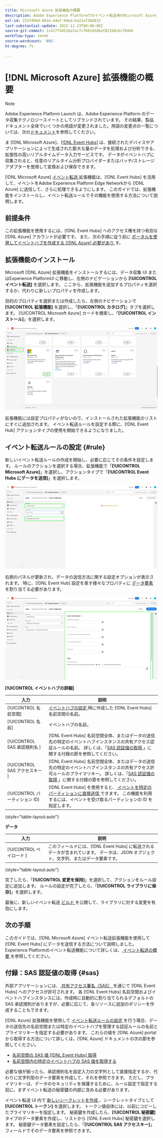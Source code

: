 ```yaml
---
title: Microsoft Azure 拡張機能の概要
description: Adobe Experience Platformでのイベント転送用のMicrosoft Azure 拡張機能について説明します。
exl-id: 2337d99d-861e-44e7-94ed-ba21ef28d815
last-substantial-update: 2022-11-23T00:00:00Z
source-git-commit: 1c417744518a7ac7cfb9c65d6af8219dcbc70d46
workflow-type: tm+mt
source-wordcount: '891'
ht-degree: 7%

---
```


# [!DNL Microsoft Azure] 拡張機能の概要

>[!NOTE]
>
>Adobe Experience Platform Launch は、Adobe Experience Platform のデータ収集テクノロジースイートとしてリブランドされています。 その結果、製品ドキュメント全体でいくつかの用語が変更されました。用語の変更点の一覧については、次の[ドキュメント](../../../term-updates.md)を参照してください。

ま [!DNL Microsoft Azure]、[[!DNL Event Hubs]](https://azure.microsoft.com/en-us/products/event-hubs/#overview) は、接続されたデバイスやアプリケーションによって生成された膨大な量のデータを処理および分析できる、拡張性の高いリアルタイムデータ入力サービスです。 データがイベントハブに収集されると、任意のリアルタイム分析プロバイダーまたはバッチ/ストレージアダプターを使用して変換および保存できます。

[!DNL Microsoft Azure] [ イベント転送 ](../../../ui/event-forwarding/overview.md) 拡張機能は、[!DNL Event Hubs] を活用して、イベントをAdobe Experience Platform Edge Networkから [!DNL Azure] に送信して、さらに処理できるようにします。 このガイドでは、拡張機能をインストールし、イベント転送ルールでその機能を使用する方法について説明します。

## 前提条件

この拡張機能を使用するには、[!DNL Event Hubs] へのアクセス権を持つ有効な [!DNL Azure] アカウントが必要です。 また、次の手順に従う前に [ ポータルを使用してイベントハブを作成する  [!DNL Azure]  必要があり ](https://learn.microsoft.com/en-us/azure/event-hubs/event-hubs-create) す。

## 拡張機能のインストール

Microsoft [!DNL Azure] 拡張機能をインストールするには、データ収集 UI またはExperience PlatformUI に移動し、左側のナビゲーションから **[!UICONTROL イベント転送]** を選択します。 ここから、拡張機能を追加するプロパティを選択するか、代わりに新しいプロパティを作成します。

目的のプロパティを選択または作成したら、左側のナビゲーションで **[!UICONTROL 拡張機能]** を選択し、「**[!UICONTROL カタログ]**」タブを選択します。 [!UICONTROL Microsoft Azure] カードを検索し、「**[!UICONTROL インストール]**」を選択します。

![ データ収集 UI で [!UICONTROL Microsoft Azure] 拡張機能に対して選択されている「[!UICONTROL  インストール ]」ボタン。](../../../images/extensions/server/azure/install.png)

拡張機能には設定プロパティがないので、インストールされた拡張機能のリストにすぐに追加されます。 イベント転送ルールを設定する際に、[!DNL Event Hub] アクションタイプの使用を開始できるようになりました。

## イベント転送ルールの設定 {#rule}

新しいイベント転送ルールの作成を開始し、必要に応じてその条件を設定します。 ルールのアクションを選択する場合、拡張機能で「**[!UICONTROL Microsoft Azure]**」を選択し、アクションタイプで「**[!UICONTROL Event Hubs にデータを送信]**」を選択します。

![ データ収集 UI のルールに対して選択されている [!UICONTROL Event Hubs にデータを送信 ] アクションタイプ ](../../../images/extensions/server/azure/select-action-type.png)

右側のパネルが更新され、データの送信方法に関する設定オプションが表示されます。 特に、[!DNL Event Hub] 設定を表す様々なプロパティに [ データ要素 ](../../../ui/managing-resources/data-elements.md) を割り当てる必要があります。

![UI に表示される [!UICONTROL Event Hubs にデータを送信 ] アクションタイプの設定オプション ](../../../images/extensions/server/azure/event-hub-details.png)

**[!UICONTROL イベントハブの詳細]**

| 入力 | 説明 |
| --- | --- |
| [!UICONTROL 名前空間] | [ イベントハブの設定 ](https://learn.microsoft.com/en-us/azure/event-hubs/event-hubs-create#create-an-event-hubs-namespace) 時に作成した [!DNL Event Hubs] 名前空間の名前。 |
| [!UICONTROL 名前] | イベントハブの名前。 |
| [!UICONTROL SAS 承認規則名 ] | [!DNL Event Hubs] 名前空間全体、またはデータの送信先の特定のイベントハブインスタンスの共有アクセス認証ルールの名前。 詳しくは、「[SAS 認証値の取得 ](#sas)」に関する付録の節を参照してください。 |
| [!UICONTROL SAS アクセスキー ] | [!DNL Event Hubs] 名前空間全体、またはデータの送信先の特定のイベントハブインスタンスの共有アクセス許可ルールのプライマリキー。 詳しくは、「[SAS 認証値の取得 ](#sas)」に関する付録の節を参照してください。 |
| [!UICONTROL  パーティション ID] | [!DNL Event Hubs] を使用すると、[ イベントを特定のパーティションに直接送信 ](https://learn.microsoft.com/en-us/azure/architecture/reference-architectures/event-hubs/partitioning-in-event-hubs-and-kafka) できます。 この機能を利用するには、イベントを受け取るパーティションの ID を指定します。 |

{style="table-layout:auto"}

**データ**

| 入力 | 説明 |
| --- | --- |
| [!UICONTROL  ペイロード ] | このフィールドには、[!DNL Event Hubs] に転送されるデータが含まれています。 データは、JSON オブジェクト、文字列、またはデータ要素です。 |

{style="table-layout:auto"}

完了したら、「**[!UICONTROL 変更を保持]**」を選択して、アクションをルール設定に追加します。 ルールの設定が完了したら、「**[!UICONTROL ライブラリに保存]**」を選択します。

最後に、新しいイベント転送 [ ビルド ](../../../ui/publishing/builds.md) を公開して、ライブラリに対する変更を有効にします。

## 次の手順

このガイドでは、[!DNL Microsoft Azure] イベント転送拡張機能を使用して [!DNL Event Hubs] にデータを送信する方法について説明しました。 Experience Platformのイベント転送機能について詳しくは、[ イベント転送の概要 ](../../../ui/event-forwarding/overview.md) を参照してください。

## 付録：SAS 認証値の取得 {#sas}

外部アプリケーションには、[ 共有アクセス署名（SAS） ](https://learn.microsoft.com/en-us/azure/event-hubs/authorize-access-shared-access-signature) を通じて [!DNL Event Hubs] へのアクセスが許可されます。 各 [!DNL Event Hubs] 名前空間およびイベントハブインスタンスには、作成時に自動的に割り当てられるデフォルトの SAS 承認規則がありますが、必要に応じて、各リソースに追加のポリシーを作成することもできます。

[!DNL Azure] 拡張機能を使用して [ イベント転送ルールの設定 ](#rule) を行う場合、データの送信先の名前空間または特定のイベントハブを管理する認証ルールの名前とプライマリキーを指定する必要があります。 これらの値を [!DNL Azure] portal から取得する方法について詳しくは、[!DNL Azure] ドキュメントの次の節を参照してください。

* [ 名前空間の SAS 値  [!DNL Event Hubs]  取得 ](https://learn.microsoft.com/en-us/azure/event-hubs/event-hubs-get-connection-string#connection-string-for-a-namespace)
* [ 名前空間内の特定のイベントハブの SAS 値を取得する ](https://learn.microsoft.com/en-us/azure/event-hubs/event-hubs-get-connection-string#connection-string-for-a-specific-event-hub-in-a-namespace)

必要な値が揃ったら、承認規則名を設定入力の文字列として直接指定するか、代わりに文字列型のデータ要素を作成して、それを参照できます。 ただし、プライマリキーは、データのセキュリティを保護するために、ルール設定で指定する前に、まずイベント転送の秘密鍵の内部に含める必要があります。

イベント転送 UI 内で [ 新しいシークレットを作成 ](../../../ui/event-forwarding/secrets.md)、シークレットタイプとして **[!UICONTROL トークン]** を選択します。 トークン値自体には、以前にコピーしたプライマリキーを指定します。 秘密鍵を作成したら、**[!UICONTROL 秘密鍵]** タイプのデータ要素を作成し、リストから [!DNL Event Hubs] 秘密鍵を選択します。 秘密鍵データ要素を設定したら、「**[!UICONTROL SAS アクセスキー]**」フィールドでそのデータ要素を参照できます。
